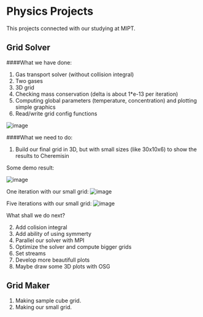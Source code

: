 Physics Projects
================
This projects connected with our studying at MIPT.

Grid Solver
----------------

####What we have done:
1. Gas transport solver (without collision integral)
2. Two gases
3. 3D grid
4. Checking mass conservation (delta is about 1*e-13 per iteration)
5. Computing global parameters (temperature, concentration) and plotting simple graphics
6. Read/write grid config functions

![image](https://dl.dropboxusercontent.com/u/59969938/Images/%D0%A1%D0%BD%D0%B8%D0%BC%D0%BE%D0%BA%20%D1%8D%D0%BA%D1%80%D0%B0%D0%BD%D0%B0%20%D0%BE%D1%82%202013-12-07%2019%3A25%3A06.png)

####What we need to do:
1. Build our final grid in 3D, but with small sizes (like 30x10x6) to show the results to Cheremisin

Some demo result:

![image](https://dl.dropboxusercontent.com/u/59969938/Images/snap.png)

One iteration with our small grid:
![image](https://dl.dropboxusercontent.com/u/59969938/Images/plot.png)

Five iterations with our small grid:
![image](https://dl.dropboxusercontent.com/u/59969938/Images/plot_5_it.png)

What shall we do next?

2. Add colision integral
3. Add ability of using symmerty
4. Parallel our solver with MPI
5. Optimize the solver and compute bigger grids
6. Set streams
7. Develop more beautifull plots
8. Maybe draw some 3D plots with OSG

Grid Maker
----------------

1. Making sample cube grid.
2. Making our small grid.
